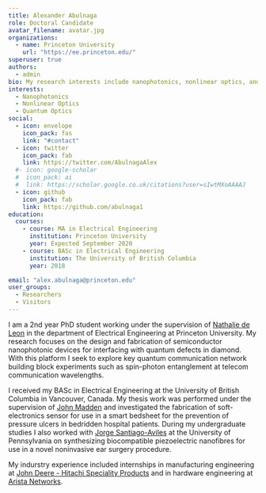 ```yaml
---
title: Alexander Abulnaga
role: Doctoral Candidate
avatar_filename: avatar.jpg
organizations:
  - name: Princeton University
    url: "https://ee.princeton.edu/"
superuser: true
authors:
  - admin
bio: My research interests include nanophotonics, nonlinear optics, and quantum optics.
interests:
  - Nanophotonics
  - Nonlinear Optics
  - Quantum Optics
social:
  - icon: envelope
    icon_pack: fas
    link: "#contact"
  - icon: twitter
    icon_pack: fab
    link: https://twitter.com/AbulnagaAlex
  #- icon: google-scholar
  #  icon_pack: ai
  #  link: https://scholar.google.co.uk/citations?user=sIwtMXoAAAAJ
  - icon: github
    icon_pack: fab
    link: https://github.com/abulnaga1
education:
  courses:
    - course: MA in Electrical Engineering
      institution: Princeton University
      year:	Expected September 2020
    - course: BASc in Electrical Engineering
      institution: The University of British Columbia
      year: 2018

email: "alex.abulnaga@princeton.edu"
user_groups:
  - Researchers
  - Visitors
---
```


I am a 2nd year PhD student working under the supervision of [Nathalie de Leon](https://sites.google.com/view/deleonlab/home) in the department of Electrical Engineering at Princeton University.
My research focuses on the design and fabrication of semiconductor nanophotonic devices for interfacing with quantum defects in diamond.
With this platform I seek to explore key quantum communication network building block experiments such as spin-photon entanglement at telecom communication wavelengths.

I received my BASc in Electrical Engineering at the University of British Columbia in Vancouver, Canada. My thesis work was performed under the supervision of 
[John Madden](https://www.ece.ubc.ca/faculty/john-madden) and investigated the fabrication of soft-electronics sensor for use in a smart bedsheet 
for the prevention of pressure ulcers in bedridden hospital patients. During my undergraduate studies I also worked with 
[Jorge Santiago-Aviles](https://www.seas.upenn.edu/directory/profile.php?ID=80) at the University of Pennsylvania on synthesizing biocompatible 
piezoelectric nanofibres for use in a novel noninvasive ear surgery procedure. 

My indurstry experience included internships in 
manufacturing engineering at [John Deere - Hitachi Speciality Products](https://deerehitachi.com/) and in hardware engineering 
at [Arista Networks](https://www.arista.com/en/).
